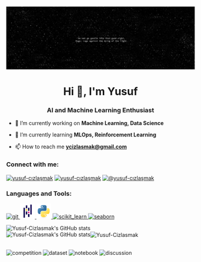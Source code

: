 ![header image](/original.jpg)


<h1 align="center">Hi 👋, I'm Yusuf</h1>
<h3 align="center">AI and Machine Learning Enthusiast</h3>

- 🔭 I’m currently working on **Machine Learning, Data Science**

- 🌱 I’m currently learning **MLOps, Reinforcement Learning**

- 📫 How to reach me **ycizlasmak@gmail.com**

<h3 align="left">Connect with me:</h3>
<p align="left">
<a href="https://www.linkedin.com/in/yusuf-cızlaşmak-/" target="blank"><img align="center" src="https://raw.githubusercontent.com/rahuldkjain/github-profile-readme-generator/master/src/images/icons/Social/linked-in-alt.svg" alt="yusuf-cızlaşmak" height="30" width="40" /></a>
<a href="https://www.kaggle.com/yusufcizlasmak1" target="blank"><img align="center" src="https://raw.githubusercontent.com/rahuldkjain/github-profile-readme-generator/master/src/images/icons/Social/kaggle.svg" alt="yusuf-cızlaşmak" height="30" width="40" /></a>
<a href="https://medium.com/@ycizlasmak" target="blank"><img align="center" src="https://raw.githubusercontent.com/rahuldkjain/github-profile-readme-generator/master/src/images/icons/Social/medium.svg" alt="@yusuf-cızlaşmak" height="30" width="40" /></a>
</p>

<h3 align="left">Languages and Tools:</h3>
<p align="left"> <a href="https://www.w3schools.com/cpp/" target="_blank" rel="noreferrer"> <img src="https://www.vectorlogo.zone/logos/git-scm/git-scm-icon.svg" alt="git" width="40" height="40"/> <a href="https://pandas.pydata.org/" target="_blank" rel="noreferrer"> <img src="https://raw.githubusercontent.com/devicons/devicon/2ae2a900d2f041da66e950e4d48052658d850630/icons/pandas/pandas-original.svg" alt="pandas" width="40" height="40"/> </a> <a href="https://www.python.org" target="_blank" rel="noreferrer"> <img src="https://raw.githubusercontent.com/devicons/devicon/master/icons/python/python-original.svg" alt="python" width="40" height="40"/> </a> <a href="https://scikit-learn.org/" target="_blank" rel="noreferrer"> <img src="https://upload.wikimedia.org/wikipedia/commons/0/05/Scikit_learn_logo_small.svg" alt="scikit_learn" width="40" height="40"/> </a> <a href="https://seaborn.pydata.org/" target="_blank" rel="noreferrer"> <img src="https://seaborn.pydata.org/_images/logo-mark-lightbg.svg" alt="seaborn" width="40" height="40"/> </a> </p>

<div>
  <img align="left" src="http://github-profile-summary-cards.vercel.app/api/cards/profile-details?username=Yusuf-Cizlasmak&theme=merko" alt="Yusuf-Cizlasmak's GitHub stats" />
</div>
<br clear="both" />

<div>
  <img align="left" src="http://github-profile-summary-cards.vercel.app/api/cards/productive-time?username=Yusuf-Cizlasmak&theme=merko&utcOffset=8" alt="Yusuf-Cizlasmak's GitHub stats" />
  <img align="center" src="http://github-profile-summary-cards.vercel.app/api/cards/stats?username=Yusuf-Cizlasmak&theme=merko" alt="Yusuf-Cizlasmak" />
</div>
<br clear="both" />

![competition](https://road-to-kaggle-grandmaster.vercel.app/api/badges/yusufcizlasmak1/competition)
![dataset](https://road-to-kaggle-grandmaster.vercel.app/api/badges/yusufcizlasmak1/dataset)
![notebook](https://road-to-kaggle-grandmaster.vercel.app/api/badges/yusufcizlasmak1/notebook)
![discussion](https://road-to-kaggle-grandmaster.vercel.app/api/badges/yusufcizlasmak1/discussion)
